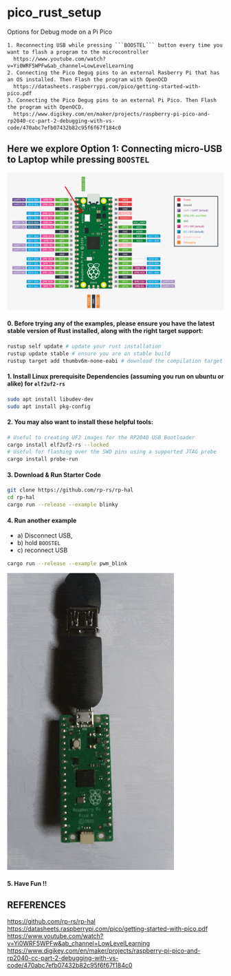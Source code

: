 # pico_rust_setup
 

Options for Debug mode on a Pi Pico
```
1. Reconnecting USB while pressing ```BOOSTEL``` button every time you want to flash a program to the microcontroller
  https://www.youtube.com/watch?v=Yi0WRF5WPFw&ab_channel=LowLevelLearning
2. Connecting the Pico Degug pins to an external Rasberry Pi that has an OS installed. Then Flash the program with OpenOCD
  https://datasheets.raspberrypi.com/pico/getting-started-with-pico.pdf
3. Connecting the Pico Degug pins to an external Pi Pico. Then Flash the program with OpenOCD.
  https://www.digikey.com/en/maker/projects/raspberry-pi-pico-and-rp2040-cc-part-2-debugging-with-vs-code/470abc7efb07432b82c95f6f67f184c0
```

## Here we explore Option 1: Connecting micro-USB to Laptop while pressing ```BOOSTEL```

![Alt Text](datasheet.png)


#### 0. Before trying any of the examples, please ensure you have the latest stable version of Rust installed, along with the right target support:
```bash
rustup self update # update your rust installation
rustup update stable # ensure you are on stable build
rustup target add thumbv6m-none-eabi # download the compilation target architecture
```

#### 1. Install Linux prerequisite Dependencies (assuming you run on ubuntu or alike) for ```elf2uf2-rs```
```bash
sudo apt install libudev-dev
sudo apt install pkg-config
```

#### 2. You may also want to install these helpful tools:
```bash
# Useful to creating UF2 images for the RP2040 USB Bootloader
cargo install elf2uf2-rs --locked
# Useful for flashing over the SWD pins using a supported JTAG probe
cargo install probe-run
```

#### 3. Download & Run Starter Code
```bash
git clone https://github.com/rp-rs/rp-hal
cd rp-hal
cargo run --release --example blinky
```

#### 4. Run another example

* a) Disconnect USB, 
* b) hold ```BOOSTEL```
* c) reconnect USB

```bash
cargo run --release --example pwm_blink
```

![Alt Text](pwd_blinky.gif)


#### 5. Have Fun !!


## REFERENCES

 https://github.com/rp-rs/rp-hal
 https://datasheets.raspberrypi.com/pico/getting-started-with-pico.pdf
 https://www.youtube.com/watch?v=Yi0WRF5WPFw&ab_channel=LowLevelLearning
 https://www.digikey.com/en/maker/projects/raspberry-pi-pico-and-rp2040-cc-part-2-debugging-with-vs-code/470abc7efb07432b82c95f6f67f184c0
 